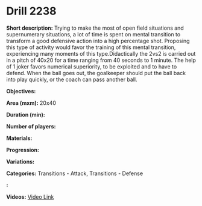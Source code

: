 # Drill 2238

**Short description:**
Trying to make the most of open field situations and supernumerary situations, a lot of time is spent on mental transition to transform a good defensive action into a high percentage shot. Proposing this type of activity would favor the training of this mental transition, experiencing many moments of this type.Didactically the 2vs2 is carried out in a pitch of 40x20 for a time ranging from 40 seconds to 1 minute. The help of 1 joker favors numerical superiority, to be exploited and to have to defend. When the ball goes out, the goalkeeper should put the ball back into play quickly, or the coach can pass another ball.

**Objectives:**


**Area (mxm):**
20x40

**Duration (min):**


**Number of players:**


**Materials:**


**Progression:**


**Variations:**


**Categories:**
Transitions - Attack, Transitions - Defense

**:**


**Videos:**
[Video Link](https://www.youtube.com/embed/2kZs1Eryhco)

